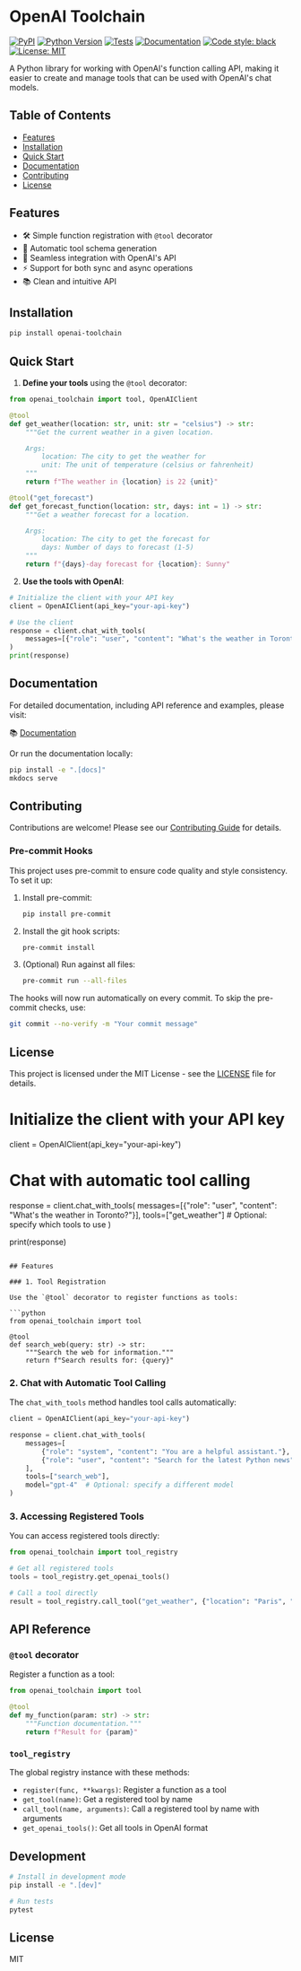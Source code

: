 # OpenAI Toolchain

[![PyPI](https://img.shields.io/pypi/v/openai-toolchain.svg)](https://pypi.org/project/openai-toolchain/)
[![Python Version](https://img.shields.io/pypi/pyversions/openai-toolchain)](https://pypi.org/project/openai-toolchain/)
[![Tests](https://github.com/bemade/openai-toolchain/actions/workflows/test.yml/badge.svg)](https://github.com/bemade/openai-toolchain/actions/workflows/test.yml)
[![Documentation](https://github.com/bemade/openai-toolchain/actions/workflows/docs.yml/badge.svg)](https://github.com/bemade/openai-toolchain/actions/workflows/docs.yml)
[![Code style: black](https://img.shields.io/badge/code%20style-black-000000.svg)](https://github.com/psf/black)
[![License: MIT](https://img.shields.io/badge/License-MIT-yellow.svg)](https://opensource.org/licenses/MIT)

A Python library for working with OpenAI's function calling API, making it
easier to create and manage tools that can be used with OpenAI's chat models.

## Table of Contents

- [Features](#features)
- [Installation](#installation)
- [Quick Start](#quick-start)
- [Documentation](#documentation)
- [Contributing](#contributing)
- [License](#license)

## Features

- 🛠️ Simple function registration with `@tool` decorator
- 🤖 Automatic tool schema generation
- 🔄 Seamless integration with OpenAI's API
- ⚡ Support for both sync and async operations
- 📚 Clean and intuitive API

## Installation

```bash
pip install openai-toolchain
```

## Quick Start

1. **Define your tools** using the `@tool` decorator:

```python
from openai_toolchain import tool, OpenAIClient

@tool
def get_weather(location: str, unit: str = "celsius") -> str:
    """Get the current weather in a given location.

    Args:
        location: The city to get the weather for
        unit: The unit of temperature (celsius or fahrenheit)
    """
    return f"The weather in {location} is 22 {unit}"

@tool("get_forecast")
def get_forecast_function(location: str, days: int = 1) -> str:
    """Get a weather forecast for a location.

    Args:
        location: The city to get the forecast for
        days: Number of days to forecast (1-5)
    """
    return f"{days}-day forecast for {location}: Sunny"
```

2. **Use the tools with OpenAI**:

```python
# Initialize the client with your API key
client = OpenAIClient(api_key="your-api-key")

# Use the client
response = client.chat_with_tools(
    messages=[{"role": "user", "content": "What's the weather in Toronto?"}]
)
print(response)
```

## Documentation

For detailed documentation, including API reference and examples, please visit:

📚 [Documentation](https://github.com/bemade/openai-toolchain#readme)

Or run the documentation locally:

```bash
pip install -e ".[docs]"
mkdocs serve
```

## Contributing

Contributions are welcome! Please see our [Contributing Guide](CONTRIBUTING.md)
for details.

### Pre-commit Hooks

This project uses pre-commit to ensure code quality and style consistency. To
set it up:

1. Install pre-commit:

   ```bash
   pip install pre-commit
   ```

2. Install the git hook scripts:

   ```bash
   pre-commit install
   ```

3. (Optional) Run against all files:
   ```bash
   pre-commit run --all-files
   ```

The hooks will now run automatically on every commit. To skip the pre-commit
checks, use:

```bash
git commit --no-verify -m "Your commit message"
```

## License

This project is licensed under the MIT License - see the [LICENSE](LICENSE) file
for details.

# Initialize the client with your API key

client = OpenAIClient(api_key="your-api-key")

# Chat with automatic tool calling

response = client.chat_with_tools( messages=[{"role": "user", "content": "What's
the weather in Toronto?"}], tools=["get_weather"] # Optional: specify which
tools to use )

print(response)

````

## Features

### 1. Tool Registration

Use the `@tool` decorator to register functions as tools:

```python
from openai_toolchain import tool

@tool
def search_web(query: str) -> str:
    """Search the web for information."""
    return f"Search results for: {query}"
````

### 2. Chat with Automatic Tool Calling

The `chat_with_tools` method handles tool calls automatically:

```python
client = OpenAIClient(api_key="your-api-key")

response = client.chat_with_tools(
    messages=[
        {"role": "system", "content": "You are a helpful assistant."},
        {"role": "user", "content": "Search for the latest Python news"}
    ],
    tools=["search_web"],
    model="gpt-4"  # Optional: specify a different model
)
```

### 3. Accessing Registered Tools

You can access registered tools directly:

```python
from openai_toolchain import tool_registry

# Get all registered tools
tools = tool_registry.get_openai_tools()

# Call a tool directly
result = tool_registry.call_tool("get_weather", {"location": "Paris", "unit": "fahrenheit"})
```

## API Reference

### `@tool` decorator

Register a function as a tool:

```python
from openai_toolchain import tool

@tool
def my_function(param: str) -> str:
    """Function documentation."""
    return f"Result for {param}"
```

### `tool_registry`

The global registry instance with these methods:

- `register(func, **kwargs)`: Register a function as a tool
- `get_tool(name)`: Get a registered tool by name
- `call_tool(name, arguments)`: Call a registered tool by name with arguments
- `get_openai_tools()`: Get all tools in OpenAI format

## Development

```bash
# Install in development mode
pip install -e ".[dev]"

# Run tests
pytest
```

## License

MIT
